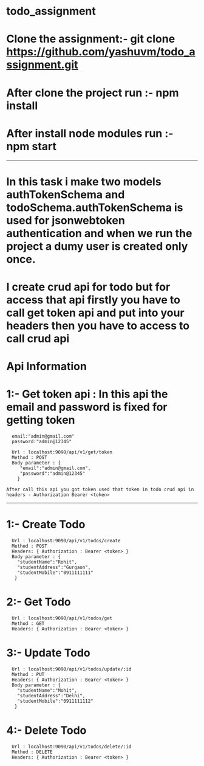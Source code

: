 # todo_assignment

# Clone the assignment:- git clone https://github.com/yashuvm/todo_assignment.git

# After clone the project run :- npm install

# After install node modules run :- npm start

---

# In this task i make two models authTokenSchema and todoSchema.authTokenSchema is used for jsonwebtoken authentication and when we run the project a dumy user is created only once.

# I create crud api for todo but for access that api firstly you have to call get token api and put into your headers then you have to access to call crud api

# Api Information

# 1:- Get token api : In this api the email and password is fixed for getting token

      email:"admin@gmail.com"
      password:"admin@12345"

      Url : localhost:9090/api/v1/get/token
      Method : POST
      Body parameter : {
         "email":"admin@gmail.com",
         "password":"admin@12345"
        }

    After call this api you got token used that token in todo crud api in headers - Authorization Bearer <token>
--------------------
# 1:- Create Todo

      Url : localhost:9090/api/v1/todos/create
      Method : POST
      Headers: { Authorization : Bearer <token> }
      Body parameter : {
        "studentName":"Rohit",
        "studentAddress":"Gurgaon",
        "studentMobile":"0911111111"
       }

# 2:- Get Todo

      Url : localhost:9090/api/v1/todos/get
      Method : GET
      Headers: { Authorization : Bearer <token> }
      
# 3:- Update Todo

      Url : localhost:9090/api/v1/todos/update/:id
      Method : PUT
      Headers: { Authorization : Bearer <token> }
      Body parameter : {
        "studentName":"Mohit",
        "studentAddress":"Delhi",
        "studentMobile":"0911111112"
       }
      
 # 4:- Delete Todo

      Url : localhost:9090/api/v1/todos/delete/:id
      Method : DELETE
      Headers: { Authorization : Bearer <token> }     